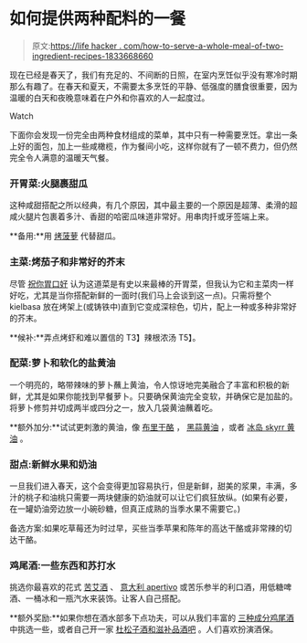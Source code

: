 # 如何提供两种配料的一餐

> 原文:[https://life hacker . com/how-to-serve-a-whole-meal-of-two-ingredient-recipes-1833668660](https://lifehacker.com/how-to-serve-an-entire-meal-of-two-ingredient-recipes-1833668660)

现在已经是春天了，我们有充足的、不间断的日照，在室内烹饪似乎没有寒冷时期那么有趣了。在春天和夏天，不需要太多烹饪的平静、低强度的膳食很重要，因为温暖的白天和夜晚意味着在户外和你喜欢的人一起度过。

Watch

下面你会发现一份完全由两种食材组成的菜单，其中只有一种需要烹饪。拿出一条上好的面包，加上一些咸橄榄，作为餐间小吃，这样你就有了一顿不费力，但仍然完全令人满意的温暖天气餐。

### 开胃菜:火腿裹甜瓜

这种咸甜搭配之所以经典，有几个原因，其中最主要的一个原因是超薄、柔滑的超咸火腿片包裹着多汁、香甜的哈密瓜味道非常好。用串肉扦或牙签端上来。

**备用:**用 [烤菠萝](https://skillet.lifehacker.com/grilled-pineapple-wrapped-in-prosciutto-is-your-new-go-1796140335) 代替甜瓜。

### 主菜:烤茄子和非常好的芥末

尽管 [祝你胃口好](https://www.bonappetit.com/story/kielbasa-mustard-two-ingredient-appetizer) 认为这道菜是有史以来最棒的开胃菜，但我认为它和主菜肉一样好吃，尤其是当你搭配新鲜的一面时(我们马上会谈到这一点)。只需将整个 kielbasa 放在烤架上(或铸铁中)直到它变成深棕色，切片，配上一种或多种非常好的芥末。

**候补:**弄点烤虾和难以置信的 T3】辣根浓汤 T5】。

### 配菜:萝卜和软化的盐黄油

一个明亮的，略带辣味的萝卜蘸上黄油，令人惊讶地完美融合了丰富和积极的新鲜，尤其是如果你能找到早餐萝卜。只要确保黄油完全变软，并确保它是加盐的。将萝卜修剪并切成两半或四分之一，放入几袋黄油蘸着吃。

**额外加分:**试试更刺激的黄油，像 [布里干酪](https://skillet.lifehacker.com/brie-butter-is-the-best-compound-butter-1833264190) ， [黑蒜黄油](https://skillet.lifehacker.com/how-to-make-black-garlic-butter-1833065260) ，或者 [冰岛 skyrr 黄油](https://skillet.lifehacker.com/why-you-should-add-a-little-yogurt-to-your-butter-1832877504) 。

### 甜点:新鲜水果和奶油

一旦我们进入春天，这个会变得更加容易执行，但是新鲜，甜美的浆果，丰满，多汁的桃子和油桃只需要一两块健康的奶油就可以让它们疯狂放纵。(如果有必要，在一罐奶油旁边放一小碗砂糖，但真正成熟的当季水果不需要它。)

备选方案:如果吃草莓还为时过早，买些当季苹果和陈年的高达干酪或非常辣的切达干酪。

### 鸡尾酒:一些东西和苏打水

挑选你最喜欢的花式 [苦艾酒](https://skillet.lifehacker.com/vermouth-a-delicious-drink-thats-more-than-a-martini-a-1776061220) 、 [意大利 apertivo](https://skillet.lifehacker.com/prime-your-appetite-and-settle-your-stomach-with-pre-a-1747464998) 或苦乐参半的利口酒，用低糖啤酒、一桶冰和一瓶汽水来装饰。让客人自己搭配。

**额外奖励:**如果你想在酒水部多下点功夫，可以从我们丰富的 [三种成分鸡尾酒](https://lifehacker.com/c/3-ingredient-happy-hour) 中挑选一些，或者自己开一家 [杜松子酒和滋补品酒吧](https://lifehacker.com/have-a-diy-gin-tonic-bar-at-your-next-party-1796743883) 。人们喜欢扮演酒保。